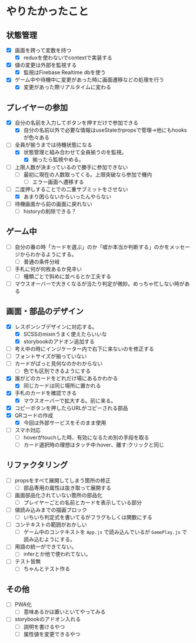# やりたかったこと

## 状態管理

* [x] 画面を跨って変数を持つ
  * [x] reduxを使わないでcontextで実装する
* [x] 値の変更は外部を監視する
  * [x] 監視はFirebase Realtime dbを使う
* [x] ゲーム中や待機中に変更があった時に画面遷移などの処理を行う
  * [x] 変更があった際リアルタイムに変わる

## プレイヤーの参加

* [x] 自分の名前を入力してボタンを押すだけで参加できる
  * [x] 自分の名前以外で必要な情報はuseStateかpropsで管理→他にもhooksが色々ある
* [ ] 全員が揃うまでは待機状態になる
  * [x] 状態管理と組み合わせて全員揃うのを監視。
    * [x] 揃ったら監視やめる。
* [ ] 上限人数が決まっているので勝手に参加できない
  * [ ] 最初に現在の人数取ってくる。上限突破なら参加で機内
    * [ ] エラー画面へ遷移する
* [ ] 二度押しすることでの二重サブミットをさせない
  * [x] あまり困らないからいったんやらない
* [ ] 待機画面から前の画面に戻れない
  * [ ] historyの削除できる？

## ゲーム中

* [ ] 自分の番の時「カードを選ぶ」のか「嘘か本当か判断する」のかをメッセージからわかるようにする。
  * [ ] 普通の条件分岐
* [ ] 手札に何が何枚あるか見辛い
  * [ ] 種類ごとで斜めに並べるとか工夫する
* [ ] マウスオーバーで大きくなるが当たり判定が微妙。めっちゃ忙しない時がある

## 画面・部品のデザイン

* [x] レスポンシブデザインに対応する。
  * [x] SCSSのmixinうまく使えたらいいな
  * [x] storybookのアドオン追加する
* [ ] 考え中の時にインジケーター内で右下に来ないのを修正する
* [ ] フォントサイズが揃っていない
* [ ] カードがぱっと見何なのかわからない
  * [ ] 色でも区別できるようにする
* [x] 誰がどのカードをどれだけ場にあるかわかる
  * [x] 同じカードは同じ場所に置かれる
* [x] 手札のカードを確認できる
  * [x] マウスオーバーで拡大する。前に来る。
* [x] コピーボタンを押したらURLがコピーされる部品
* [x] QRコードの作成
  * [x] 今回は外部サービスをそのまま使用
* [ ] スマホ対応
  * [ ] hoverがtouchした時、有効になるため別の手段を取る
  * [ ] カード選択時の理想はタッチ中:hover、離す:クリックと同じ

## リファクタリング

* [ ] propsをすべて展開してしまう箇所の修正
  * [ ] 部品専用の属性は抜き取って展開する
* [ ] 画面部品化されていない箇所の部品化
  * [ ] プレイヤーごとの名前とカードを表示している部分
* [ ] 値読み込みまでの描画ブロック
  * [ ] いちいち判定式を書いてるがフラグもしくは関数にする
* [ ] コンテキストの範囲がおかしい
  * [ ] ゲーム中のコンテキストを `App.js` で読み込んでいるが `GamePlay.js` で読み込むようにする。
* [ ] 用語の統一ができてない。
  * [ ] inferとか他で使われてない。
* [ ] テスト皆無
  * [ ] ちゃんとテスト作る

## その他

* [ ] PWA化
  * [ ] 意味あるかは置いといてやってみる
* [ ] storybookのアドオン入れる
  * [ ] 説明を書けるやつ
  * [ ] 属性値を変更できるやつ
